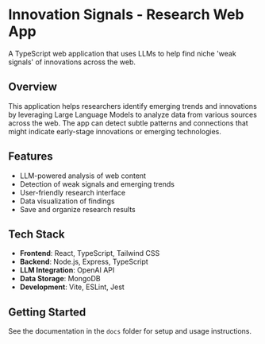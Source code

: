 # Innovation Signals - Research Web App

A TypeScript web application that uses LLMs to help find niche 'weak signals' of innovations across the web.

## Overview

This application helps researchers identify emerging trends and innovations by leveraging Large Language Models to analyze data from various sources across the web. The app can detect subtle patterns and connections that might indicate early-stage innovations or emerging technologies.

## Features

- LLM-powered analysis of web content
- Detection of weak signals and emerging trends
- User-friendly research interface
- Data visualization of findings
- Save and organize research results

## Tech Stack

- **Frontend**: React, TypeScript, Tailwind CSS
- **Backend**: Node.js, Express, TypeScript
- **LLM Integration**: OpenAI API
- **Data Storage**: MongoDB
- **Development**: Vite, ESLint, Jest

## Getting Started

See the documentation in the `docs` folder for setup and usage instructions.
